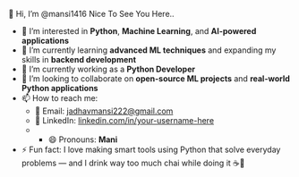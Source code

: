 👋 Hi, I’m @mansi1416 Nice To See You Here..

- 👀 I’m interested in **Python**, **Machine Learning**, and **AI-powered applications**
- 🌱 I’m currently learning **advanced ML techniques** and expanding my skills in **backend development**
- 💼 I’m currently working as a **Python Developer**
- 💞️ I’m looking to collaborate on **open-source ML projects** and **real-world Python applications**
- 📫 How to reach me:  
  - 📧 Email: [jadhavmansi222@gmail.com](mailto:jadhavmansi222@gmail.com)  
  - 💼 LinkedIn: [linkedin.com/in/your-username-here](www.linkedin.com/in/manasi-j-05010a241)
  -  - 😄 Pronouns: **Mani**
- ⚡ Fun fact: I love making smart tools using Python that solve everyday problems — and I drink way too much chai while doing it ☕🐍

